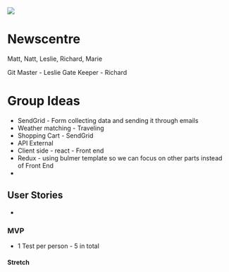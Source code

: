 <img src='https://images.unsplash.com/photo-1527153818091-1a9638521e2a?ixlib=rb-0.3.5&ixid=eyJhcHBfaWQiOjEyMDd9&s=5fce4ce8856a711cc50a14e03e58783a&auto=format&fit=crop&w=2316&q=80' >


# Newscentre

Matt, Natt, Leslie, Richard, Marie

Git Master - Leslie
Gate Keeper - Richard

# Group Ideas
* SendGrid - Form collecting data and sending it through emails
* Weather matching - Traveling
* Shopping Cart - SendGrid
* API External
* Client side - react - Front end
* Redux - using bulmer template so we can focus on other parts instead of Front End
* 


## User Stories
*

### MVP
* 1 Test per person - 5 in total



#### Stretch
